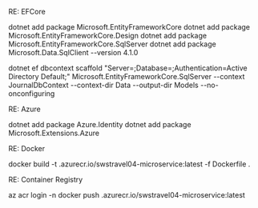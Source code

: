 RE: EFCore

dotnet add package Microsoft.EntityFrameworkCore
dotnet add package Microsoft.EntityFrameworkCore.Design
dotnet add package Microsoft.EntityFrameworkCore.SqlServer
dotnet add package Microsoft.Data.SqlClient --version 4.1.0

dotnet ef dbcontext scaffold "Server=<SERVER-NAME>;Database=<DATABASE-NAME>;Authentication=Active Directory Default;" Microsoft.EntityFrameworkCore.SqlServer --context JournalDbContext --context-dir Data --output-dir Models --no-onconfiguring

RE: Azure

dotnet add package Azure.Identity
dotnet add package Microsoft.Extensions.Azure

RE: Docker

docker build -t <ACR-NAME>.azurecr.io/swstravel04-microservice:latest -f Dockerfile .

RE: Container Registry

az acr login -n <ACR-NAME>
docker push <ACR-NAME>.azurecr.io/swstravel04-microservice:latest